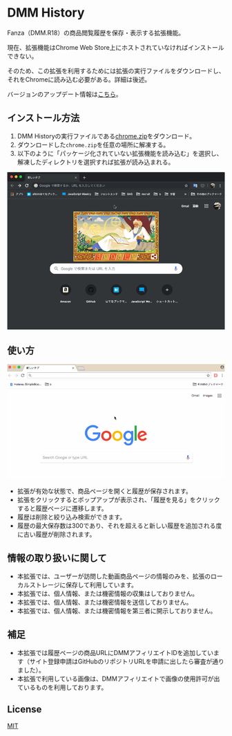 # DMM History

Fanza（DMM.R18）の商品閲覧履歴を保存・表示する拡張機能。

現在、拡張機能はChrome Web Store上にホストされていなければインストールできない。

そのため、この拡張を利用するためには拡張の実行ファイルをダウンロードし、それをChromeに読み込む必要がある。詳細は後述。

バージョンのアップデート情報は[こちら](https://github.com/hira777/dmm-history/releases)。

## インストール方法

1. DMM Historyの実行ファイルである[chrome.zip](https://github.com/hira777/dmm-history/releases/download/v1.0.5/chrome.zip)をダウンロード。
2. ダウンロードした`chrome.zip`を任意の場所に解凍する。
3. 以下のように「パッケージ化されていない拡張機能を読み込む」を選択し、解凍したディレクトリを選択すれば拡張が読み込まれる。

![インストール](./media/install.gif 'インストール')

## 使い方

![インストール](./media/usage.gif '使い方')

- 拡張が有効な状態で、商品ページを開くと履歴が保存されます。
- 拡張をクリックするとポップアップが表示され、「履歴を見る」をクリックすると履歴ページに遷移します。
- 履歴は削除と絞り込み検索ができます。
- 履歴の最大保存数は300であり、それを超えると新しい履歴を追加される度に古い履歴が削除されます。

## 情報の取り扱いに関して

- 本拡張では、ユーザーが訪問した動画商品ページの情報のみを、拡張のローカルストレージに保存して利用しています。
- 本拡張では、個人情報、または機密情報の収集はしておりません。
- 本拡張では、個人情報、または機密情報を送信しておりません。
- 本拡張では、個人情報、または機密情報を第三者に開示しておりません。

## 補足

- 本拡張では履歴ページの商品URLにDMMアフィリエイトIDを追加しています（サイト登録申請はGitHubのリポジトリURLを申請に出したら審査が通りました）。
- 本拡張で利用している画像は、DMMアフィリエイトで画像の使用許可が出ているものを利用しております。

## License

[MIT](http://opensource.org/licenses/MIT)
